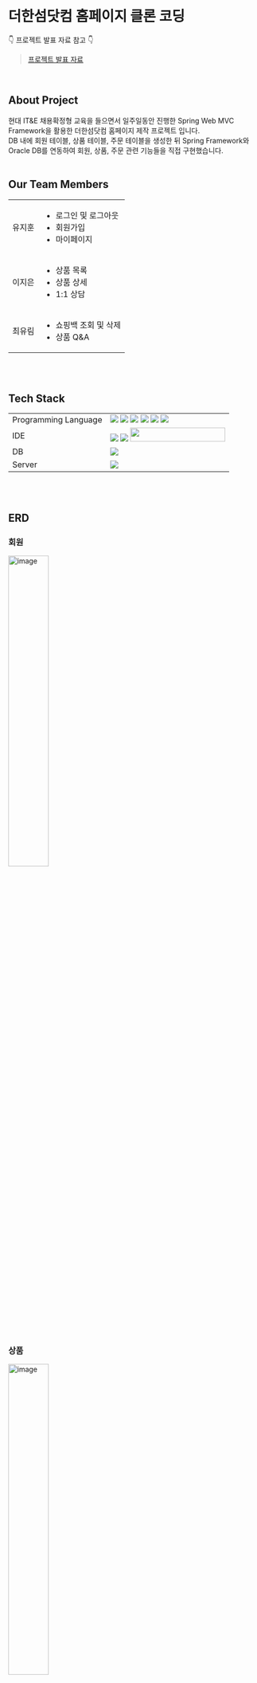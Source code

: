# **더한섬닷컴 홈페이지 클론 코딩**

👇 프로젝트 발표 자료 참고 👇<br />
> [프로젝트 발표 자료](https://github.com/yoolim12/HyundaiMiniProject/files/10940636/Spring.Mini.Project.PPT.pptx)
<br />


## **About Project**
현대 IT&E 채용확정형 교육을 들으면서 일주일동안 진행한 Spring Web MVC Framework을 활용한 더한섬닷컴 홈페이지 제작 프로젝트 입니다.<br />
DB 내에 회원 테이블, 상품 테이블, 주문 테이블을 생성한 뒤 Spring Framework와 Oracle DB를 연동하여 회원, 상품, 주문 관련 기능들을 직접 구현했습니다.
<br />
<br />

## **Our Team Members**
<table>
  <tbody>
    <tr>
      <td>유지훈</td>
      <td>
        <ul>
          <li>로그인 및 로그아웃</li>
          <li>회원가입</li>
          <li>마이페이지</li>
        </ul>
      </td>
    </tr>
    <tr>
      <td>이지은</td>
      <td>
        <ul>
          <li>상품 목록</li>
          <li>상품 상세</li>
          <li>1:1 상담</li>
        </ul>
      </td>
    </tr>
    <tr>
      <td>최유림</td>
      <td>
        <ul>
          <li>쇼핑백 조회 및 삭제</li>
          <li>상품 Q&A</li>
        </ul>
      </td>
    </tr>
  </tbody>
</table>
<br />
<br />

## **Tech Stack**
<table>
  <tbody>
    <tr>
      <td>Programming Language</td>
      <td>
        <span>
          <img src = "https://img.shields.io/badge/java-%23ED8B00.svg?style=for-the-badge&logo=java&logoColor=white" />
          <img src = "https://img.shields.io/badge/html5-%23E34F26.svg?style=for-the-badge&logo=html5&logoColor=white" />
          <img src = "https://img.shields.io/badge/css3-%231572B6.svg?style=for-the-badge&logo=css3&logoColor=white" />
          <img src = "https://img.shields.io/badge/javascript-%23323330.svg?style=for-the-badge&logo=javascript&logoColor=%23F7DF1E" />
          <img src = "https://img.shields.io/badge/Oracle-F80000?style=for-the-badge&logo=oracle&logoColor=white"/>
          <img src = "https://img.shields.io/badge/python-3670A0?style=for-the-badge&logo=python&logoColor=ffdd54" />
        </span>
      </td>
    </tr>
    <tr>
      <td>IDE</td>
      <td>
        <span>
          <img src = "https://img.shields.io/badge/Eclipse-FE7A16.svg?style=for-the-badge&logo=Eclipse&logoColor=white" />
          <img src = "https://img.shields.io/badge/Visual%20Studio%20Code-0078d7.svg?style=for-the-badge&logo=visual-studio-code&logoColor=white" />
          <img src = "https://img.shields.io/badge/SQLDeveloper-01A9DB?style=flat-square&logo=sqldeveloper&logoColor=white" width = "190.5px" height = "28px" />
        </span>
      </td>
    </tr>
    <tr>
      <td>DB</td>
      <td>
        <span>
          <img src = "https://img.shields.io/badge/Oracle-F80000?style=for-the-badge&logo=oracle&logoColor=white" />
        </span>
      </td>
    </tr>
    <tr>
      <td>Server</td>
      <td>
        <span>
          <img src = "https://img.shields.io/badge/apache%20tomcat-%23F8DC75.svg?style=for-the-badge&logo=apache-tomcat&logoColor=black" />
        </span>
      </td>
    </tr>
  </tbody>
</table>
<br />
<br />

## **ERD**
### 회원
<img width="40%" alt="image" src="https://user-images.githubusercontent.com/78739536/224468016-df91abfa-3d42-4939-935a-3e1969f2fa2e.png"><br>

### 상품
<img width="40%" alt="image" src="https://user-images.githubusercontent.com/78739536/224468068-9b1ffb3c-4243-491f-a39b-922cce268f01.png"><br>

### 주문
<img width="40%" alt="image" src="https://user-images.githubusercontent.com/78739536/224468100-767703fd-d4d6-42bb-a101-ff0e23d24748.png"><br>
<br>
<br>

## **UI & Presentation Video**
※ 시연 영상을 GIF로 변환하였더니 다소 영상 화질이 깨지는 점 양해 바랍니다. UI 화면은 발표 자료에서도 참고하실 수 있습니다! ※
1. 회원
> - 로그인 / 로그아웃
> - 회원가입
> - 회원 정보 조회(마이페이지) / 수정
> - 1:1 문의 조회 / 작성 / 삭제

2. 상품
> - 상품 목록 조회 / 페이징<br>
> - 상품 목록 카테고리 분류 / 카테고리 별 상품 수 출력<br>
> ![ProductList](https://user-images.githubusercontent.com/78739536/224251456-aeea7ad0-243e-4d78-af6b-776bdb9faa2f.gif)<br>
> - 상품 상세 정보 조회("3. 주문" 하단에 있는 영상 참고)<br>
> - 상품 별 Q&A 조회 / Q&A 개수 출력<br>
![ezgif com-video-to-gif (2)](https://user-images.githubusercontent.com/78739536/224293731-898d8713-3879-49fc-b675-93d6050b1c75.gif)<br>

3. 주문
> - 쇼핑백 조회 / 상품 추가 / 상품 삭제<br>
> - 쇼핑백 내 상품 개수 출력 / 총 상품 합계 출력<br>
> ![ezgif com-video-to-gif (1)](https://user-images.githubusercontent.com/78739536/224282022-da16ed8a-1bf5-486d-8aa8-310fd3181be5.gif)<br>
<br>
<br>

## **Project Structure**
```bash
.
├── java
│   └── com
│       └── handsome
│           ├── HomeController.java
│           ├── controller
│           │   ├── BasketController.java
│           │   ├── CommonController.java
│           │   ├── InquiryController.java
│           │   ├── MemberController.java
│           │   └── ProductController.java
│           ├── domain
│           │   ├── AuthVO.java
│           │   ├── BoardBean.java
│           │   ├── Criteria.java
│           │   ├── InquiryVO.java
│           │   ├── MemberVO.java
│           │   ├── PageDTO.java
│           │   ├── ProductColorVO.java
│           │   ├── ProductImageVO.java
│           │   ├── ProductVO.java
│           │   └── TestBean.java
│           ├── mapper
│           │   ├── BoardMapper.java
│           │   ├── InquiryMapper.java
│           │   ├── MemberMapper.java
│           │   ├── ProductColorMapper.java
│           │   ├── ProductImageMapper.java
│           │   ├── ProductMapper.java
│           │   └── testMapper.java
│           ├── security
│           │   ├── CustomAccessDeniedHandler.java
│           │   ├── CustomLoginSuccessHandler.java
│           │   ├── CustomUserDetailsService.java
│           │   └── domain
│           │       └── CustomUser.java
│           └── service
│               ├── BoardService.java
│               ├── BoardServiceImpl.java
│               ├── InquiryService.java
│               ├── InquiryServiceImpl.java
│               ├── MemberService.java
│               ├── MemberServiceImpl.java
│               ├── ProductService.java
│               ├── ProductServiceImpl.java
│               ├── TestService.java
│               └── TestServiceImpl.java
├── resources
│   ├── com
│   │   └── handsome
│   │       └── mapper
│   │           ├── BoardMapper.xml
│   │           ├── InquiryMapper.xml
│   │           ├── MemberMapper.xml
│   │           ├── ProductColorMapper.xml
│   │           ├── ProductImageMapper.xml
│   │           ├── ProductMapper.xml
│   │           └── testMapper.xml
│   └── log4j.xml
└── webapp
    ├── WEB-INF
    │   ├── spring
    │   │   ├── appServlet
    │   │   │   └── servlet-context.xml
    │   │   ├── root-context.xml
    │   │   └── security-context.xml
    │   ├── views

 (이하 생략)
```
